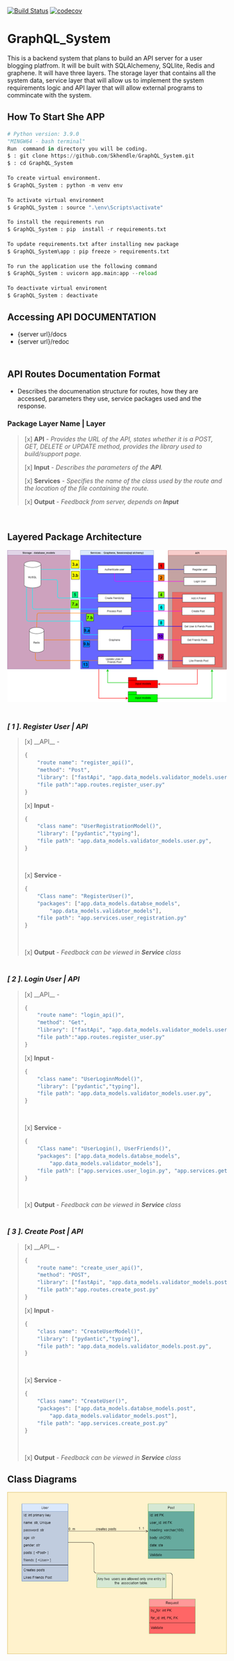 [![Build Status](https://travis-ci.org/Skhendle/GraphQL_System.svg?branch=main)](https://travis-ci.org/Skhendle/GraphQL_System)
[![codecov](https://codecov.io/gh/Skhendle/GraphQL_System/branch/main/graph/badge.svg?token=rSx7WWHUb9)](https://codecov.io/gh/Skhendle/GraphQL_System)
<br>
# **GraphQL_System**
This is a backend system that plans to build an API server for  a user blogging platfrom. It will be built with SQLAlchemeny, SQLlite, Redis and graphene. It will have three layers. The storage layer that contains all the system data, service layer that will allow us to implement the system requirements logic and API  layer that will allow external programs to  commincate with the system.


## **How To Start She APP** <br>
```python
# Python version: 3.9.0
"MINGW64 - bash terminal"
Run  command in directory you will be coding.
$ : git clone https://github.com/Skhendle/GraphQL_System.git
$ : cd GraphQL_System

To create virtual environment.
$ GraphQL_System : python -m venv env

To activate virtual environment
$ GraphQL_System : source ".\env\Scripts\activate"

To install the requirements run
$ GraphQL_System : pip  install -r requirements.txt

To update requirements.txt after installing new package
$ GraphQL_System\app : pip freeze > requirements.txt

To run the application use the following command
$ GraphQL_System : uvicorn app.main:app --reload

To deactivate virtual enviroment
$ GraphQL_System : deactivate
```


## **Accessing API DOCUMENTATION** <br>
- {server url}/docs
- {server url}/redoc


## </br> **API Routes Documentation Format**
* Describes the documenation structure for routes, how they are accessed, parameters they use, service packages used and the response.</br>


### **Package Layer Name | Layer**
<blockquote>


[x] __API__ - *Provides the URL of the API, states whether it is a POST, GET, DELETE or UPDATE method, provides the library used to build/support page.*
</br>


[x] __Input__ - *Describes the parameters of the __API__.*
</br>


[x] __Services__ - *Specifies the name of the class used by the route and the location of the file containing the route.*
</br>


[x] __Output__ - *Feedback from server, depends on __Input__*</br>
</blockquote>
</br>


## **Layered Package Architecture**
![Layed package description diagram](/images/Architecture.png)


### <br>*[ 1 ]. Register User | API*
<blockquote>
[x] __API__ -  

```python
{
    "route name": "register_api()",
    "method": "Post",
    "library": ["fastApi", "app.data_models.validator_models.user"],
    "file path":"app.routes.register_user.py"
}
```

[x] __Input__ -
```python
{
    "class name": "UserRegistrationModel()",
    "library": ["pydantic","typing"],
    "file path": "app.data_models.validator_models.user.py",
}
```

</br>

[x] __Service__ -
```python
{
    "Class name": "RegisterUser()",
    "packages": ["app.data_models.databse_models",
        "app.data_models.validator_models"],
    "file path": "app.services.user_registration.py"
}

```
<br>

[x] __Output__ - *Feedback can be viewed in __Service__ class*</br>
</blockquote>

### <br>*[ 2 ]. Login User | API*
<blockquote>
[x] __API__ -  

```python
{
    "route name": "login_api()",
    "method": "Get",
    "library": ["fastApi", "app.data_models.validator_models.user"],
    "file path":"app.routes.register_user.py"
}
```

[x] __Input__ -
```python
{
    "class name": "UserLoginnModel()",
    "library": ["pydantic","typing"],
    "file path": "app.data_models.validator_models.user.py",
}
```
</br>

[x] __Service__ -
```python
{
    "Class name": "UserLogin(), UserFriends()",
    "packages": ["app.data_models.databse_models",
        "app.data_models.validator_models"],
    "file path": ["app.services.user_login.py", "app.services.get_friends.py"]
}

```
<br>

[x] __Output__ - *Feedback can be viewed in __Service__ class*</br>
</blockquote>

### <br>*[ 3 ]. Create Post | API*
<blockquote>
[x] __API__ -  

```python
{
    "route name": "create_user_api()",
    "method": "POST",
    "library": ["fastApi", "app.data_models.validator_models.post","app.services.create_post"],
    "file path":"app.routes.create_post.py"
}
```

[x] __Input__ -
```python
{
    "class name": "CreateUserModel()",
    "library": ["pydantic","typing"],
    "file path": "app.data_models.validator_models.post.py",
}
```
</br>

[x] __Service__ -
```python
{
    "Class name": "CreateUser()",
    "packages": ["app.data_models.databse_models.post",
        "app.data_models.validator_models.post"],
    "file path": "app.services.create_post.py"
}

```
<br>

[x] __Output__ - *Feedback can be viewed in __Service__ class*</br>
</blockquote>


## **Class Diagrams**
![Layed package description diagram](/images/ClassDiagram.png)




